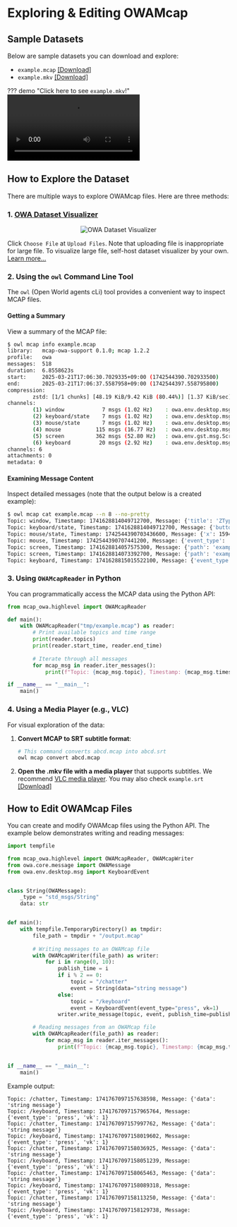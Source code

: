# Exploring & Editing OWAMcap

## Sample Datasets

Below are sample datasets you can download and explore:

- `example.mcap` [[Download]](https://github.com/open-world-agents/open-world-agents/blob/main/docs/data/example.mcap)
- `example.mkv` [[Download]](https://github.com/open-world-agents/open-world-agents/blob/main/docs/data/example.mkv)

??? demo "Click here to see `example.mkv`!"
    <video controls>
    <source src="../example.mkv" type="video/mp4">
    </video>

## How to Explore the Dataset

There are multiple ways to explore OWAMcap files. Here are three methods:

### 1. [OWA Dataset Visualizer](https://huggingface.co/spaces/open-world-agents/visualize_dataset)

<div align="center">
  <img src="../viewer.png" alt="OWA Dataset Visualizer"/>
</div>

Click `Choose File` at `Upload Files`. Note that uploading file is inappropriate for large file. To visualize large file, self-host dataset visualizer by your own. [Learn more...](viewer.md)

### 2. Using the `owl` Command Line Tool

The `owl` (Open World agents cLi) tool provides a convenient way to inspect MCAP files.

#### Getting a Summary

View a summary of the MCAP file:

```bash
$ owl mcap info example.mcap
library:   mcap-owa-support 0.1.0; mcap 1.2.2
profile:   owa
messages:  518
duration:  6.8558623s
start:     2025-03-21T17:06:30.7029335+09:00 (1742544390.702933500)
end:       2025-03-21T17:06:37.5587958+09:00 (1742544397.558795800)
compression:
        zstd: [1/1 chunks] [48.19 KiB/9.42 KiB (80.44%)] [1.37 KiB/sec]
channels:
        (1) window            7 msgs (1.02 Hz)    : owa.env.desktop.msg.WindowInfo [jsonschema]
        (2) keyboard/state    7 msgs (1.02 Hz)    : owa.env.desktop.msg.KeyboardState [jsonschema]
        (3) mouse/state       7 msgs (1.02 Hz)    : owa.env.desktop.msg.MouseState [jsonschema]
        (4) mouse           115 msgs (16.77 Hz)   : owa.env.desktop.msg.MouseEvent [jsonschema]
        (5) screen          362 msgs (52.80 Hz)   : owa.env.gst.msg.ScreenEmitted [jsonschema]
        (6) keyboard         20 msgs (2.92 Hz)    : owa.env.desktop.msg.KeyboardEvent [jsonschema]
channels: 6
attachments: 0
metadata: 0
```

#### Examining Message Content

Inspect detailed messages (note that the output below is a created example):

```bash
$ owl mcap cat example.mcap --n 8 --no-pretty
Topic: window, Timestamp: 1741628814049712700, Message: {'title': 'ZType – Typing Game - Type to Shoot - Chromium', 'rect': [389, 10, 955, 1022], 'hWnd': 7540094}
Topic: keyboard/state, Timestamp: 1741628814049712700, Message: {'buttons': []}
Topic: mouse/state, Timestamp: 1742544390703436600, Message: {'x': 1594, 'y': 1112, 'buttons': []}
Topic: mouse, Timestamp: 1742544390707441200, Message: {'event_type': 'move', 'x': 1597, 'y': 1112}
Topic: screen, Timestamp: 1741628814057575300, Message: {'path': 'example.mkv', 'pts': 14866666666, 'utc_ns': 1741628814056571100}
Topic: screen, Timestamp: 1741628814073392700, Message: {'path': 'example.mkv', 'pts': 14883333333, 'utc_ns': 1741628814072476900}
Topic: keyboard, Timestamp: 1741628815015522100, Message: {'event_type': 'release', 'vk': 162}
```

### 3. Using `OWAMcapReader` in Python

You can programmatically access the MCAP data using the Python API:

```python
from mcap_owa.highlevel import OWAMcapReader

def main():
    with OWAMcapReader("tmp/example.mcap") as reader:
        # Print available topics and time range
        print(reader.topics)
        print(reader.start_time, reader.end_time)
        
        # Iterate through all messages
        for mcap_msg in reader.iter_messages():
            print(f"Topic: {mcap_msg.topic}, Timestamp: {mcap_msg.timestamp}, Message: {mcap_msg.decoded}")

if __name__ == "__main__":
    main()
```

### 4. Using a Media Player (e.g., VLC)

For visual exploration of the data:

1. **Convert MCAP to SRT subtitle format**:
   ```bash
   # This command converts abcd.mcap into abcd.srt
   owl mcap convert abcd.mcap
   ```

2. **Open the .mkv file with a media player** that supports subtitles. We recommend [VLC media player](https://www.videolan.org/vlc/). You may also check `example.srt` [[Download]](https://github.com/open-world-agents/open-world-agents/blob/main/docs/data/example.srt)

## How to Edit OWAMcap Files

You can create and modify OWAMcap files using the Python API. The example below demonstrates writing and reading messages:

```python
import tempfile

from mcap_owa.highlevel import OWAMcapReader, OWAMcapWriter
from owa.core.message import OWAMessage
from owa.env.desktop.msg import KeyboardEvent


class String(OWAMessage):
    _type = "std_msgs/String"
    data: str


def main():
    with tempfile.TemporaryDirectory() as tmpdir:
        file_path = tmpdir + "/output.mcap"
        
        # Writing messages to an OWAMcap file
        with OWAMcapWriter(file_path) as writer:
            for i in range(0, 10):
                publish_time = i
                if i % 2 == 0:
                    topic = "/chatter"
                    event = String(data="string message")
                else:
                    topic = "/keyboard"
                    event = KeyboardEvent(event_type="press", vk=1)
                writer.write_message(topic, event, publish_time=publish_time)

        # Reading messages from an OWAMcap file
        with OWAMcapReader(file_path) as reader:
            for mcap_msg in reader.iter_messages():
                print(f"Topic: {mcap_msg.topic}, Timestamp: {mcap_msg.timestamp}, Message: {mcap_msg.decoded}")


if __name__ == "__main__":
    main()
```

Example output:

```
Topic: /chatter, Timestamp: 1741767097157638598, Message: {'data': 'string message'}
Topic: /keyboard, Timestamp: 1741767097157965764, Message: {'event_type': 'press', 'vk': 1}
Topic: /chatter, Timestamp: 1741767097157997762, Message: {'data': 'string message'}
Topic: /keyboard, Timestamp: 1741767097158019602, Message: {'event_type': 'press', 'vk': 1}
Topic: /chatter, Timestamp: 1741767097158036925, Message: {'data': 'string message'}
Topic: /keyboard, Timestamp: 1741767097158051239, Message: {'event_type': 'press', 'vk': 1}
Topic: /chatter, Timestamp: 1741767097158065463, Message: {'data': 'string message'}
Topic: /keyboard, Timestamp: 1741767097158089318, Message: {'event_type': 'press', 'vk': 1}
Topic: /chatter, Timestamp: 1741767097158113250, Message: {'data': 'string message'}
Topic: /keyboard, Timestamp: 1741767097158129738, Message: {'event_type': 'press', 'vk': 1}
```